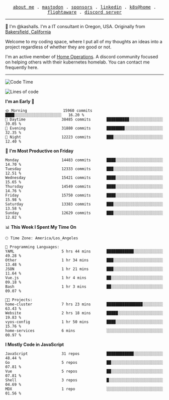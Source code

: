 <p align="center">
  <samp>
    <a href="https://jordanjones.org/">about me</a> .
    <a rel="me" href="https://mastodon.social/@kashall">mastodon</a> .
    <a href="https://github.com/sponsors/kashalls">sponsors</a> .
    <a href="https://linkedin.com/in/jordpjones">linkedin</a> .
    <a href="https://github.com/kashalls/home-cluster">k8s@home</a> .
    <a href="https://flightaware.com/adsb/stats/user/kashalls">flightaware</a> .
    <a href="https://discord.gg/V2WrCfqba9">discord server</a>
  </samp>
</p>

----------------------------------------------------------------

:wave: I'm @kashalls. I'm a IT consultant in Oregon, USA. Originally from [Bakersfield, California](https://maps.app.goo.gl/QQMtywTWghpXB6Tu6)

Welcome to my coding space, where I put all of my thoughts an ideas into a project regardless of whether they are good or not.

I'm an active member of [Home Operations](https://discord.gg/home-operations). A discord community focused on helping others with their kubernetes homelab. You can contact me frequently here.

----------------------------------------------------------------
<!--START_SECTION:waka-->
![Code Time](http://img.shields.io/badge/Code%20Time-1%2C952%20hrs%2019%20mins-blue)

![Lines of code](https://img.shields.io/badge/From%20Hello%20World%20I%27ve%20Written-12.7%20million%20lines%20of%20code-blue)

**I'm an Early 🐤** 

```text
🌞 Morning                15960 commits       ████░░░░░░░░░░░░░░░░░░░░░   16.20 % 
🌆 Daytime                38485 commits       ██████████░░░░░░░░░░░░░░░   39.05 % 
🌃 Evening                31880 commits       ████████░░░░░░░░░░░░░░░░░   32.35 % 
🌙 Night                  12223 commits       ███░░░░░░░░░░░░░░░░░░░░░░   12.40 % 
```
📅 **I'm Most Productive on Friday** 

```text
Monday                   14483 commits       ████░░░░░░░░░░░░░░░░░░░░░   14.70 % 
Tuesday                  12333 commits       ███░░░░░░░░░░░░░░░░░░░░░░   12.51 % 
Wednesday                15421 commits       ████░░░░░░░░░░░░░░░░░░░░░   15.65 % 
Thursday                 14549 commits       ████░░░░░░░░░░░░░░░░░░░░░   14.76 % 
Friday                   15750 commits       ████░░░░░░░░░░░░░░░░░░░░░   15.98 % 
Saturday                 13383 commits       ███░░░░░░░░░░░░░░░░░░░░░░   13.58 % 
Sunday                   12629 commits       ███░░░░░░░░░░░░░░░░░░░░░░   12.82 % 
```


📊 **This Week I Spent My Time On** 

```text
🕑︎ Time Zone: America/Los_Angeles

💬 Programming Languages: 
YAML                     5 hrs 44 mins       ████████████░░░░░░░░░░░░░   49.28 % 
Other                    1 hr 34 mins        ███░░░░░░░░░░░░░░░░░░░░░░   13.48 % 
JSON                     1 hr 21 mins        ███░░░░░░░░░░░░░░░░░░░░░░   11.64 % 
Vue.js                   1 hr 4 mins         ██░░░░░░░░░░░░░░░░░░░░░░░   09.18 % 
Bash                     1 hr 3 mins         ██░░░░░░░░░░░░░░░░░░░░░░░   09.07 % 

🐱‍💻 Projects: 
home-cluster             7 hrs 23 mins       ████████████████░░░░░░░░░   63.43 % 
Website                  2 hrs 18 mins       █████░░░░░░░░░░░░░░░░░░░░   19.83 % 
vyos-config              1 hr 50 mins        ████░░░░░░░░░░░░░░░░░░░░░   15.76 % 
home-services            6 mins              ░░░░░░░░░░░░░░░░░░░░░░░░░   00.97 % 
```

**I Mostly Code in JavaScript** 

```text
JavaScript               31 repos            ████████████░░░░░░░░░░░░░   48.44 % 
Go                       5 repos             ██░░░░░░░░░░░░░░░░░░░░░░░   07.81 % 
Vue                      5 repos             ██░░░░░░░░░░░░░░░░░░░░░░░   07.81 % 
Shell                    3 repos             █░░░░░░░░░░░░░░░░░░░░░░░░   04.69 % 
MDX                      1 repo              ░░░░░░░░░░░░░░░░░░░░░░░░░   01.56 % 
```




<!--END_SECTION:waka-->